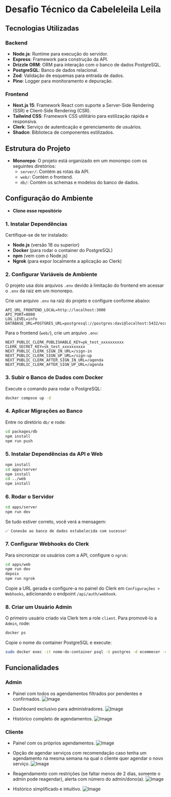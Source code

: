 # Desafio Técnico da Cabeleleila Leila

## Tecnologias Utilizadas

### Backend
- **Node.js**: Runtime para execução do servidor.
- **Express**: Framework para construção da API.
- **Drizzle ORM**: ORM para interação com o banco de dados PostgreSQL.
- **PostgreSQL**: Banco de dados relacional.
- **Zod**: Validação de esquemas para entrada de dados.
- **Pino**: Logger para monitoramento e depuração.

### Frontend
- **Next.js 15**: Framework React com suporte a Server-Side Rendering (SSR) e Client-Side Rendering (CSR).
- **Tailwind CSS**: Framework CSS utilitário para estilização rápida e responsiva.
- **Clerk**: Serviço de autenticação e gerenciamento de usuários.
- **Shadcn**: Biblioteca de componentes estilizados.

## Estrutura do Projeto
- **Monorepo**: O projeto está organizado em um monorepo com os seguintes diretórios:
  - `server/`: Contém as rotas da API.
  - `web/`: Contém o frontend.
  - `db/`: Contém os schemas e modelos do banco de dados.

## Configuração do Ambiente

- **Clone esse repositório**

### 1. Instalar Dependências

Certifique-se de ter instalado:
- **Node.js** (versão 18 ou superior)
- **Docker** (para rodar o container do PostgreSQL)
- **npm** (vem com o Node.js)
- **Ngrok** (para expor localmente a aplicação ao Clerk)

### 2. Configurar Variáveis de Ambiente
O projeto usa dois arquivos `.env` devido à limitação do frontend em acessar o `.env` da raiz em um monorepo. 

Crie um arquivo `.env` na raiz do projeto e configure conforme abaixo:

```env
API_URL_FRONTEND_LOCAL=http://localhost:3000
API_PORT=8080
LOG_LEVEL=info
DATABASE_URL=POSTGRES_URL=postgresql://postgres:davi@localhost:5432/ecommecer
```

Para o frontend (`web/`), crie um arquivo `.env`:

```env
NEXT_PUBLIC_CLERK_PUBLISHABLE_KEY=pk_test_xxxxxxxxxx
CLERK_SECRET_KEY=sk_test_xxxxxxxxxx
NEXT_PUBLIC_CLERK_SIGN_IN_URL=/sign-in
NEXT_PUBLIC_CLERK_SIGN_UP_URL=/sign-up
NEXT_PUBLIC_CLERK_AFTER_SIGN_IN_URL=/agenda
NEXT_PUBLIC_CLERK_AFTER_SIGN_UP_URL=/agenda
```

### 3. Subir o Banco de Dados com Docker

Execute o comando para rodar o PostgreSQL:

```sh
docker compose up -d
```

### 4. Aplicar Migrações ao Banco

Entre no diretório `db/` e rode:

```sh
cd packages/db
npm install
npm run push
```

### 5. Instalar Dependências da API e Web

```sh
npm install
cd apps/server
npm install
cd ../web
npm install
```

### 6. Rodar o Servidor

```sh
cd apps/server
npm run dev
```

Se tudo estiver correto, você verá a mensagem:

```
✅ Conexão ao banco de dados estabelecida com sucesso!
```

### 7. Configurar Webhooks do Clerk

Para sincronizar os usuários com a API, configure o `ngrok`:

```sh
cd apps/web
npm run dev
depois
npm run ngrok
```

Copie a URL gerada e configure-a no painel do Clerk em `Configurações > Webhooks`, adicionando o endpoint `/api/auth/webhook`.

### 8. Criar um Usuário Admin

O primeiro usuário criado via Clerk tem a role `client`. Para promovê-lo a `Admin`, rode:

```sh
docker ps
```

Copie o nome do container PostgreSQL e execute:

```sh
sudo docker exec -it nome-do-container psql -U postgres -d ecommecer -c "UPDATE users SET role = 'Admin' WHERE id = (SELECT id FROM users LIMIT 1);"
```

## Funcionalidades

### Admin
- Painel com todos os agendamentos filtrados por pendentes e confirmados.
![Image](https://github.com/user-attachments/assets/a42f9b37-a25c-4eda-aa2c-234463269026)

- Dashboard exclusivo para administradores.
  ![Image](https://github.com/user-attachments/assets/2e6d5929-7962-42c5-a9e7-130eff7b5f37)

- Histórico completo de agendamentos.
![Image](https://github.com/user-attachments/assets/611d0e0b-25cb-4143-9073-676035c290f2)



### Cliente
- Painel com os próprios agendamentos.
  ![Image](https://github.com/user-attachments/assets/a7337176-26be-4106-9ec3-f6f8062f1f88)

- Opção de agendar serviços com recomendação caso tenha um agendamento na mesma semana na qual o cliente quer agendar o novo serviço.
  ![Image](https://github.com/user-attachments/assets/5980078c-f3ab-4259-9073-ce1e084ada1b)

- Reagendamento com restrições (se faltar menos de 2 dias, somente o admin pode reagendar), alerta com número do admin/dono(a).
  ![Image](https://github.com/user-attachments/assets/eb77051a-2fc5-4631-a255-d1cf3cea8ac2)
- Histórico simplificado e intuitivo.
  ![Image](https://github.com/user-attachments/assets/58849ddb-a1d5-4f9f-abde-f7e143c2dcfa)


